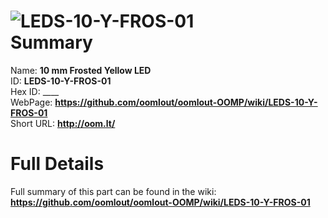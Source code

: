 
![LEDS-10-Y-FROS-01](https://github.com/oomlout/oomlout-OOMP/blob/master/parts/LEDS-10-Y-FROS-01/LEDS-10-Y-FROS-01_420.jpg)   
Summary
=================
  
Name: __10 mm Frosted Yellow LED__    
ID: __LEDS-10-Y-FROS-01__   
Hex ID: ____   
WebPage: __https://github.com/oomlout/oomlout-OOMP/wiki/LEDS-10-Y-FROS-01__   
Short URL: __http://oom.lt/__   

Full Details
==========================
Full summary of this part can be found in the wiki:   
__https://github.com/oomlout/oomlout-OOMP/wiki/LEDS-10-Y-FROS-01__    

